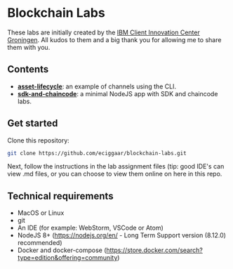 # Blockchain Labs
These labs are initially created by the [IBM Client Innovation Center Groningen](https://benelux.ciceurope.com). All kudos to them and a big thank you for allowing me to share them with you.

## Contents  
- [__asset-lifecycle__](./asset-lifecycle/README.md): an example of channels using the CLI.
- [__sdk-and-chaincode__](./sdk-and-chaincode/README.md): a minimal NodeJS app with SDK and chaincode labs.  

## Get started
Clone this repository:  

```bash
git clone https://github.com/eciggaar/blockchain-labs.git
```

Next, follow the instructions in the lab assignment files (tip: good IDE's can view .md files, or you can choose to view them online on here in this repo.

## Technical requirements
- MacOS or Linux
- git
- An IDE (for example: WebStorm, VSCode or Atom)
- NodeJS 8+ (https://nodejs.org/en/  - Long Term Support version (8.12.0) recommended)
- Docker and docker-compose (https://store.docker.com/search?type=edition&offering=community)
